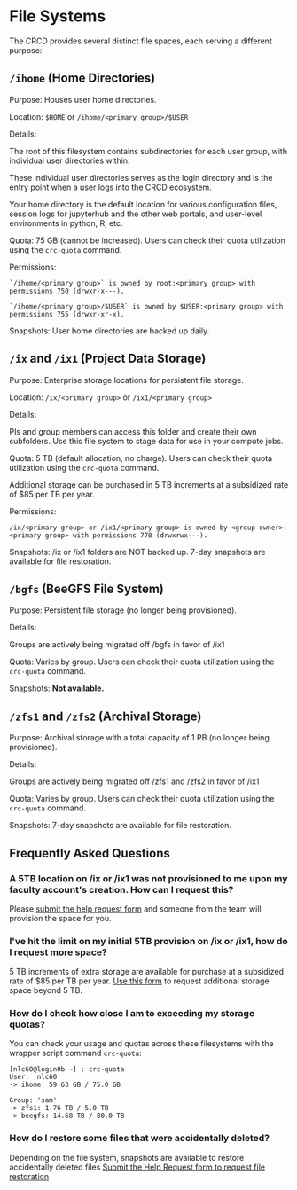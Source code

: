 # File Systems

The CRCD provides several distinct file spaces, each serving a different purpose:

## `/ihome` (Home Directories)

Purpose: Houses user home directories.

Location: `$HOME` or `/ihome/<primary group>/$USER`

Details:

The root of this filesystem contains subdirectories for each user group, with individual user directories within.

These individual user directories serves as the login directory and is the entry point when a user logs into the CRCD 
ecosystem.

Your home directory is the default location for various configuration files, session logs for jupyterhub and the other
web portals, and user-level environments in python, R, etc.

Quota: 75 GB (cannot be increased). Users can check their quota utilization using the `crc-quota` command.

Permissions:

    `/ihome/<primary group>` is owned by root:<primary group> with permissions 750 (drwxr-x---).

    `/ihome/<primary group>/$USER` is owned by $USER:<primary group> with permissions 755 (drwxr-xr-x).

Snapshots: User home directories are backed up daily.

## `/ix` and `/ix1` (Project Data Storage)

Purpose: Enterprise storage locations for persistent file storage.

Location: `/ix/<primary group>` or `/ix1/<primary group>`

Details:

PIs and group members can access this folder and create their own subfolders. Use this file system to stage data for
use in your compute jobs.

Quota: 5 TB (default allocation, no charge). Users can check their quota utilization using the `crc-quota` command.

Additional storage can be purchased in 5 TB increments at a subsidized rate of $85 per TB per year.

Permissions:

    /ix/<primary group> or /ix1/<primary group> is owned by <group owner>:<primary group> with permissions 770 (drwxrwx---).

Snapshots: /ix or /ix1 folders are NOT backed up. 7-day snapshots are available for file restoration.

## `/bgfs` (BeeGFS File System)

Purpose: Persistent file storage (no longer being provisioned).

Details:

Groups are actively being migrated off /bgfs in favor of /ix1

Quota: Varies by group. Users can check their quota utilization using the `crc-quota` command.

Snapshots: **Not available.**

## `/zfs1` and `/zfs2` (Archival Storage)

Purpose: Archival storage with a total capacity of 1 PB (no longer being provisioned).

Details:

Groups are actively being migrated off /zfs1 and /zfs2 in favor of /ix1

Quota: Varies by group. Users can check their quota utilization using the `crc-quota` command.

Snapshots: 7-day snapshots are available for file restoration.

## Frequently Asked Questions

### A 5TB location on /ix or /ix1 was not provisioned to me upon my faculty account's creation. How can I request this?
Please [submit the help request form](https://services.pitt.edu/TDClient/33/Portal/Requests/TicketRequests/NewForm?ID=yXkHi62rHa8_&RequestorType=Service)
and someone from the team will provision the space for you.

### I've hit the limit on my initial 5TB provision on /ix or /ix1, how do I request more space?
5 TB increments of extra storage are available for purchase at a subsidized rate of $85 per TB per year.
[Use this form](https://services.pitt.edu/TDClient/33/Portal/Requests/TicketRequests/NewForm?ID=D8BjnEQtuz0_&RequestorType=Service)
to request additional storage space beyond 5 TB.

### How do I check how close I am to exceeding my storage quotas? 
You can check your usage and quotas across these filesystems with the wrapper script command `crc-quota`:

```commandline
[nlc60@login0b ~] : crc-quota
User: 'nlc60'
-> ihome: 59.63 GB / 75.0 GB

Group: 'sam'
-> zfs1: 1.76 TB / 5.0 TB
-> beegfs: 14.68 TB / 80.0 TB
```

### How do I restore some files that were accidentally deleted?
Depending on the file system, snapshots are available to restore accidentally deleted files
[Submit the Help Request form to request file restoration](https://services.pitt.edu/TDClient/33/Portal/Requests/TicketRequests/NewForm?ID=yXkHi62rHa8_&RequestorType=Service)
